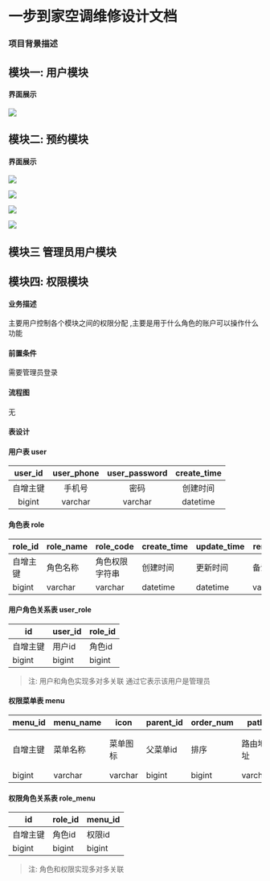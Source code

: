# 一步到家空调维修设计文档

### 项目背景描述

> 

## 模块一:  用户模块

#### 界面展示

![](img/23.png)    



## 模块二: 预约模块

#### 界面展示

![](img/24.png)  



![](img/25.png)  



![](img/26.png)  

 ![](img/27.png)  



## 模块三 管理员用户模块



## 模块四: 权限模块

#### 业务描述

 主要用户控制各个模块之间的权限分配 ,主要是用于什么角色的账户可以操作什么功能

#### 前置条件

需要管理员登录

#### 流程图

无

#### 表设计

#### 用户表 user

| user_id  | user_phone | user_password | create_time |
| :------: | :--------: | :-----------: | :---------: |
| 自增主键 |   手机号   |     密码      |  创建时间   |
|  bigint  |  varchar   |    varchar    |  datetime   |

#### 角色表 role

| role_id  | role_name | role_code      | create_time | update_time | remark  |
| -------- | --------- | -------------- | ----------- | ----------- | ------- |
| 自增主键 | 角色名称  | 角色权限字符串 | 创建时间    | 更新时间    | 备注    |
| bigint   | varchar   | varchar        | datetime    | datetime    | varchar |

#### 用户角色关系表  user_role

| id       | user_id | role_id |
| -------- | ------- | ------- |
| 自增主键 | 用户id  | 角色id  |
| bigint   | bigint  | bigint  |

>注: 用户和角色实现多对多关联 通过它表示该用户是管理员

####  权限菜单表 menu

| menu_id  | menu_name | icon     | parent_id | order_num | path     | component | menu_type                     | create_time | update_time | remark  |
| -------- | --------- | -------- | --------- | --------- | -------- | --------- | ----------------------------- | ----------- | ----------- | ------- |
| 自增主键 | 菜单名称  | 菜单图标 | 父菜单id  | 排序      | 路由地址 | 组件路径  | 菜单类型（m目录 c菜单 f按钮） | 创建时间    | 更新时间    | 备注    |
| bigint   | varchar   | varchar  | bigint    | bigint    | varchar  | varchar   | char                          | datetime    | datetime    | varchar |

#### 权限角色关系表  role_menu

| id       | role_id | menu_id |
| -------- | ------- | ------- |
| 自增主键 | 角色id  | 权限id  |
| bigint   | bigint  | bigint  |

>注: 角色和权限实现多对多关联